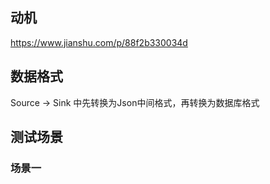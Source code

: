 ## 动机
https://www.jianshu.com/p/88f2b330034d

## 数据格式
Source -> Sink 中先转换为Json中间格式，再转换为数据库格式

## 测试场景

### 场景一
